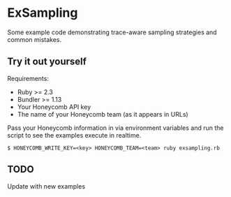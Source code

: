 # ExSampling

Some example code demonstrating trace-aware sampling strategies and common mistakes.

## Try it out yourself

Requirements:
* Ruby >= 2.3
* Bundler >= 1.13
* Your Honeycomb API key
* The name of your Honeycomb team (as it appears in URLs)

Pass your Honeycomb information in via environment variables and run the script to see the examples execute in realtime.

```console
$ HONEYCOMB_WRITE_KEY=<key> HONEYCOMB_TEAM=<team> ruby exsampling.rb
```

## TODO

Update with new examples

